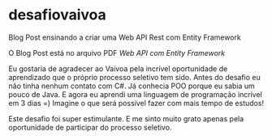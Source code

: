 # desafiovaivoa
Blog Post ensinando a criar uma Web API Rest com Entity Framework

O Blog Post está no arquivo PDF *Web API com Entity Framework*

Eu gostaria de agradecer ao Vaivoa pela incrível oportunidade de aprendizado que o próprio processo seletivo tem sido. 
Antes do desafio eu não tinha nenhum contato com C#. Já conhecia POO porque eu sabia um pouco de Java. 
E agora eu aprendi uma linguagem de programação incrível em 3 dias =) Imagine o que será possível fazer com mais tempo de estudos!

Este desafio foi super estimulante. E me sinto muito grato apenas pela oportunidade de participar do processo seletivo. 
